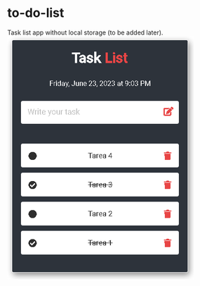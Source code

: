 # to-do-list
Task list app without local storage (to be added later).
<br>
![to-do-app](assets/to-do-app.png)
<br><br>
